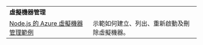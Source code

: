 | | |
|---|---|
| **虛擬機器管理** ||
| [Node.js 的 Azure 虛擬機器管理範例](https://github.com/Azure-Samples/storage-blob-node-getting-started) | 示範如何建立、列出、重新啟動及刪除虛擬機器。 |